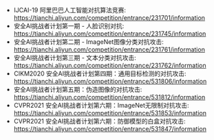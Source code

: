 - IJCAI-19 阿里巴巴人工智能对抗算法竞赛: https://tianchi.aliyun.com/competition/entrance/231701/information
- 安全AI挑战者计划第一期 - 人脸识别对抗: https://tianchi.aliyun.com/competition/entrance/231745/information
- 安全AI挑战者计划第二期 - ImageNet图像分类对抗攻击: https://tianchi.aliyun.com/competition/entrance/231761/information
- 安全AI挑战者计划第三期 - 文本分类对抗攻击: https://tianchi.aliyun.com/competition/entrance/231762/information
- CIKM2020 安全AI挑战者计划第四期：通用目标检测的对抗攻击: https://tianchi.aliyun.com/competition/entrance/531806/information
- 安全AI挑战者计划第五期：伪造图像的对抗攻击: https://tianchi.aliyun.com/competition/entrance/531812/information
- CVPR2021 安全AI挑战者计划第六期：ImageNet无限制对抗攻击: https://tianchi.aliyun.com/competition/entrance/531853/information
- CVPR2021 安全AI挑战者计划第六期：防御模型的白盒对抗攻击: https://tianchi.aliyun.com/competition/entrance/531847/information
